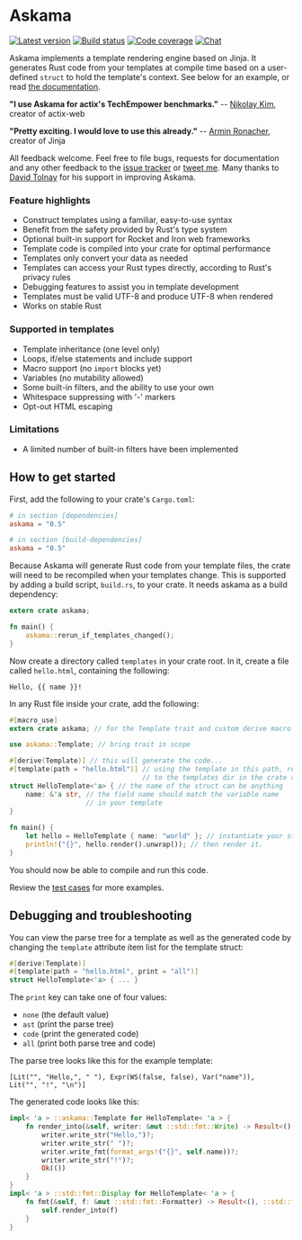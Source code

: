 # Askama

[![Latest version](https://img.shields.io/crates/v/askama.svg)](https://crates.io/crates/askama)
[![Build status](https://api.travis-ci.org/djc/askama.svg?branch=master)](https://travis-ci.org/djc/askama)
[![Code coverage](https://codecov.io/gh/djc/askama/branch/master/graph/badge.svg)](https://codecov.io/gh/djc/askama)
[![Chat](https://badges.gitter.im/gitterHQ/gitter.png)](https://gitter.im/djc/askama)

Askama implements a template rendering engine based on Jinja.
It generates Rust code from your templates at compile time
based on a user-defined `struct` to hold the template's context.
See below for an example, or read [the documentation][docs].

**"I use Askama for actix's TechEmpower benchmarks."** --
[Nikolay Kim][fafhrd91], creator of actix-web

**"Pretty exciting. I would love to use this already."** --
[Armin Ronacher][mitsuhiko], creator of Jinja

All feedback welcome. Feel free to file bugs, requests for documentation and
any other feedback to the [issue tracker][issues] or [tweet me][twitter].
Many thanks to [David Tolnay][dtolnay] for his support in improving Askama.

### Feature highlights

* Construct templates using a familiar, easy-to-use syntax
* Benefit from the safety provided by Rust's type system
* Optional built-in support for Rocket and Iron web frameworks
* Template code is compiled into your crate for optimal performance
* Templates only convert your data as needed
* Templates can access your Rust types directly, according to Rust's privacy rules
* Debugging features to assist you in template development
* Templates must be valid UTF-8 and produce UTF-8 when rendered
* Works on stable Rust

### Supported in templates

* Template inheritance (one level only)
* Loops, if/else statements and include support
* Macro support (no `import` blocks yet)
* Variables (no mutability allowed)
* Some built-in filters, and the ability to use your own
* Whitespace suppressing with '-' markers
* Opt-out HTML escaping

### Limitations

* A limited number of built-in filters have been implemented

[docs]: https://docs.rs/askama
[fafhrd91]: https://github.com/fafhrd91
[mitsuhiko]: http://lucumr.pocoo.org/
[issues]: https://github.com/djc/askama/issues
[twitter]: https://twitter.com/djco/
[dtolnay]: https://github.com/dtolnay


How to get started
------------------

First, add the following to your crate's `Cargo.toml`:

```toml
# in section [dependencies]
askama = "0.5"

# in section [build-dependencies]
askama = "0.5"
```

Because Askama will generate Rust code from your template files,
the crate will need to be recompiled when your templates change.
This is supported by adding a build script, `build.rs`, to your crate.
It needs askama as a build dependency:

```rust
extern crate askama;

fn main() {
    askama::rerun_if_templates_changed();
}
```

Now create a directory called `templates` in your crate root.
In it, create a file called `hello.html`, containing the following:

```
Hello, {{ name }}!
```

In any Rust file inside your crate, add the following:

```rust
#[macro_use]
extern crate askama; // for the Template trait and custom derive macro

use askama::Template; // bring trait in scope

#[derive(Template)] // this will generate the code...
#[template(path = "hello.html")] // using the template in this path, relative
                                 // to the templates dir in the crate root
struct HelloTemplate<'a> { // the name of the struct can be anything
    name: &'a str, // the field name should match the variable name
                   // in your template
}
   
fn main() {
    let hello = HelloTemplate { name: "world" }; // instantiate your struct
    println!("{}", hello.render().unwrap()); // then render it.
}
```

You should now be able to compile and run this code.

Review the [test cases] for more examples.

[test cases]: https://github.com/djc/askama/tree/master/testing


Debugging and troubleshooting
-----------------------------

You can view the parse tree for a template as well as the generated code by
changing the `template` attribute item list for the template struct:

```rust
#[derive(Template)]
#[template(path = "hello.html", print = "all")]
struct HelloTemplate<'a> { ... }
```

The `print` key can take one of four values:

* `none` (the default value)
* `ast` (print the parse tree)
* `code` (print the generated code)
* `all` (print both parse tree and code)

The parse tree looks like this for the example template:

```
[Lit("", "Hello,", " "), Expr(WS(false, false), Var("name")),
Lit("", "!", "\n")]
```

The generated code looks like this:

```rust
impl< 'a > ::askama::Template for HelloTemplate< 'a > {
    fn render_into(&self, writer: &mut ::std::fmt::Write) -> Result<(), ::std::fmt::Error> {
        writer.write_str("Hello,")?;
        writer.write_str(" ")?;
        writer.write_fmt(format_args!("{}", self.name))?;
        writer.write_str("!")?;
        Ok(())
    }
}
impl< 'a > ::std::fmt::Display for HelloTemplate< 'a > {
    fn fmt(&self, f: &mut ::std::fmt::Formatter) -> Result<(), ::std::fmt::Error> {
        self.render_into(f)
    }
}
```
